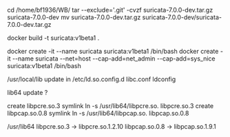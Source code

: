 cd /home/bf1936/WB/
tar --exclude='.git' -cvzf suricata-7.0.0-dev.tar.gz suricata-7.0.0-dev
mv  suricata-7.0.0-dev.tar.gz suricata-7.0.0-dev/suricata-7.0.0-dev.tar.gz


docker build -t suricata:v1beta1  .

docker create -it --name suricata suricata:v1beta1 /bin/bash
docker create -it --name suricata --net=host --cap-add=net_admin --cap-add=sys_nice suricata:v1beta1 /bin/bash


/usr/local/lib update in /etc/ld.so.config.d
libc.conf
ldconfig

lib64 update ?

create libpcre.so.3  symlink
ln -s /usr/lib64/libpcre.so.   libpcre.so.3
create libpcap.so.0.8 symlink
ln -s /usr/lib64/libpcap.so.    libpcap.so.0.8


/usr/lib64
libpcre.so.3 -> libpcre.so.1.2.10
libpcap.so.0.8 -> libpcap.so.1.9.1

